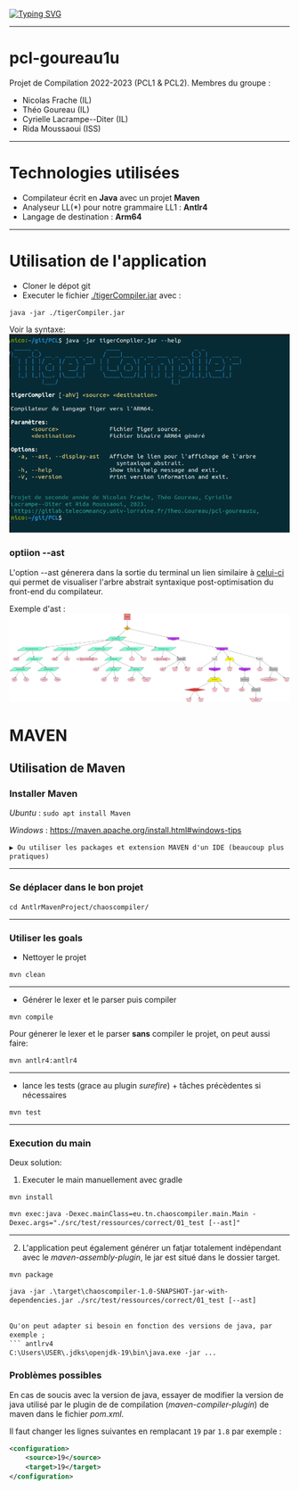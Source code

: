 [![Typing SVG](https://readme-typing-svg.demolab.com?font=Fira+Code&size=25&duration=7000&pause=2000&color=F7630A&center=true&width=435&lines=%F0%9F%90%85%F0%9F%90%85+Compilateur+Tiger+%F0%9F%90%85%F0%9F%90%85)](https://git.io/typing-svg)

---

# pcl-goureau1u

Projet de Compilation 2022-2023 (PCL1 & PCL2).
Membres du groupe :
- Nicolas Frache (IL)
- Théo Goureau (IL)
- Cyrielle Lacrampe--Diter (IL)
- Rida Moussaoui (ISS)

---
# Technologies utilisées

- Compilateur écrit en **Java** avec un projet **Maven**
- Analyseur LL(*) pour notre grammaire LL1 :  **Antlr4** 
- Langage de destination : **Arm64**

---
# Utilisation de l'application
- Cloner le dépot git
- Executer le fichier [./tigerCompiler.jar]() avec :
``` shell
java -jar ./tigerCompiler.jar
```
Voir la syntaxe:
![image](Documents/cli.png)

### optiion --ast
L'option --ast génerera dans la sortie du terminal un lien similaire à [celui-ci](https://nicolas-frache.github.io/GraphvizOnline/#digraph%20%22ast%22%7B%0A%0A%09nodesep%3D1%3B%0A%09ranksep%3D1%3B%0Anode%20%5Bstyle%3Dfilled%5D%0A%09N1%20%5Blabel%3D%22Let%22%2C%20shape%3D%22Mdiamond%22%2C%20fillcolor%3D%22darkgoldenrod1%22%5D%3B%0A%09N2%20%5Blabel%3D%22DeclarationList%22%2C%20shape%3D%22parallelogram%22%2C%20fillcolor%3D%22aquamarine%22%5D%3B%0A%09N3%20%5Blabel%3D%22RecordTypeDeclaration%22%2C%20shape%3D%22parallelogram%22%2C%20fillcolor%3D%22aquamarine%22%5D%3B%0A%09N4%20%5Blabel%3D%22recty%22%2C%20shape%3D%22ellipse%22%2C%20fillcolor%3D%22pink%22%5D%3B%0A%09N5%20%5Blabel%3D%22FieldDecList%22%2C%20shape%3D%22parallelogram%22%2C%20fillcolor%3D%22aquamarine%22%5D%3B%0A%09N6%20%5Blabel%3D%22FieldDeclaration%22%2C%20shape%3D%22parallelogram%22%2C%20fillcolor%3D%22aquamarine%22%5D%3B%0A%09N7%20%5Blabel%3D%22first%22%2C%20shape%3D%22ellipse%22%2C%20fillcolor%3D%22pink%22%5D%3B%0A%09N8%20%5Blabel%3D%22int%22%2C%20shape%3D%22ellipse%22%2C%20fillcolor%3D%22pink%22%5D%3B%0A%09N9%20%5Blabel%3D%22FieldDeclaration%22%2C%20shape%3D%22parallelogram%22%2C%20fillcolor%3D%22aquamarine%22%5D%3B%0A%09N10%20%5Blabel%3D%22second%22%2C%20shape%3D%22ellipse%22%2C%20fillcolor%3D%22pink%22%5D%3B%0A%09N11%20%5Blabel%3D%22string%22%2C%20shape%3D%22ellipse%22%2C%20fillcolor%3D%22pink%22%5D%3B%0A%09N12%20%5Blabel%3D%22ArrayTypeDeclaration%22%2C%20shape%3D%22parallelogram%22%2C%20fillcolor%3D%22aquamarine%22%5D%3B%0A%09N13%20%5Blabel%3D%22tblty%22%2C%20shape%3D%22ellipse%22%2C%20fillcolor%3D%22pink%22%5D%3B%0A%09N14%20%5Blabel%3D%22int%22%2C%20shape%3D%22ellipse%22%2C%20fillcolor%3D%22pink%22%5D%3B%0A%09N15%20%5Blabel%3D%22VariableDeclaration%22%2C%20shape%3D%22parallelogram%22%2C%20fillcolor%3D%22aquamarine%22%5D%3B%0A%09N16%20%5Blabel%3D%22mon_bel_enregistrement4%22%2C%20shape%3D%22ellipse%22%2C%20fillcolor%3D%22pink%22%5D%3B%0A%09N17%20%5Blabel%3D%22RecordCreate%22%2C%20shape%3D%22parallelogram%22%2C%20fillcolor%3D%22aquamarine%22%5D%3B%0A%09N18%20%5Blabel%3D%22recty%22%2C%20shape%3D%22ellipse%22%2C%20fillcolor%3D%22pink%22%5D%3B%0A%09N19%20%5Blabel%3D%22FieldCreate%22%2C%20shape%3D%22parallelogram%22%2C%20fillcolor%3D%22aquamarine%22%5D%3B%0A%09N20%20%5Blabel%3D%22first%22%2C%20shape%3D%22ellipse%22%2C%20fillcolor%3D%22pink%22%5D%3B%0A%09N21%20%5Blabel%3D%221%22%2C%20shape%3D%22invtrapezium%22%2C%20fillcolor%3D%22pink%22%5D%3B%0A%09N22%20%5Blabel%3D%22FieldCreate%22%2C%20shape%3D%22parallelogram%22%2C%20fillcolor%3D%22aquamarine%22%5D%3B%0A%09N23%20%5Blabel%3D%22second%22%2C%20shape%3D%22ellipse%22%2C%20fillcolor%3D%22pink%22%5D%3B%0A%09N24%20%5Blabel%3D%22%5C%22two%5C%22%22%2C%20shape%3D%22invtrapezium%22%2C%20fillcolor%3D%22pink%22%5D%3B%0A%09N25%20%5Blabel%3D%22VariableDeclaration%22%2C%20shape%3D%22parallelogram%22%2C%20fillcolor%3D%22aquamarine%22%5D%3B%0A%09N26%20%5Blabel%3D%22i%22%2C%20shape%3D%22ellipse%22%2C%20fillcolor%3D%22pink%22%5D%3B%0A%09N27%20%5Blabel%3D%221%22%2C%20shape%3D%22invtrapezium%22%2C%20fillcolor%3D%22pink%22%5D%3B%0A%09N28%20%5Blabel%3D%22VariableDeclaration%22%2C%20shape%3D%22parallelogram%22%2C%20fillcolor%3D%22aquamarine%22%5D%3B%0A%09N29%20%5Blabel%3D%22mon_beau_tableau1%22%2C%20shape%3D%22ellipse%22%2C%20fillcolor%3D%22pink%22%5D%3B%0A%09N30%20%5Blabel%3D%22ArrayAssign%22%2C%20shape%3D%22folder%22%2C%20fillcolor%3D%22grey%22%5D%3B%0A%09N31%20%5Blabel%3D%22tblty%22%2C%20shape%3D%22ellipse%22%2C%20fillcolor%3D%22pink%22%5D%3B%0A%09N32%20%5Blabel%3D%2212%22%2C%20shape%3D%22invtrapezium%22%2C%20fillcolor%3D%22pink%22%5D%3B%0A%09N33%20%5Blabel%3D%2218%22%2C%20shape%3D%22invtrapezium%22%2C%20fillcolor%3D%22pink%22%5D%3B%0A%09N34%20%5Blabel%3D%22Sequence%22%2C%20shape%3D%22invhouse%22%2C%20fillcolor%3D%22darkorchid1%22%5D%3B%0A%09N35%20%5Blabel%3D%22Sequence%22%2C%20shape%3D%22invhouse%22%2C%20fillcolor%3D%22darkorchid1%22%5D%3B%0A%09N36%20%5Blabel%3D%22Affect%22%2C%20shape%3D%22rectangle%22%2C%20fillcolor%3D%22gray88%22%5D%3B%0A%09N37%20%5Blabel%3D%22i%22%2C%20shape%3D%22ellipse%22%2C%20fillcolor%3D%22pink%22%5D%3B%0A%09N38%20%5Blabel%3D%22Sequence%22%2C%20shape%3D%22invhouse%22%2C%20fillcolor%3D%22darkorchid1%22%5D%3B%0A%09N39%20%5Blabel%3D%22IfThenElse%22%2C%20shape%3D%22trapezium%22%2C%20fillcolor%3D%22yellow%22%5D%3B%0A%09N40%20%5Blabel%3D%22InferiorOrEquals%22%2C%20shape%3D%22diamond%22%2C%20fillcolor%3D%22brown1%22%5D%3B%0A%09N41%20%5Blabel%3D%221%22%2C%20shape%3D%22invtrapezium%22%2C%20fillcolor%3D%22pink%22%5D%3B%0A%09N42%20%5Blabel%3D%222%22%2C%20shape%3D%22invtrapezium%22%2C%20fillcolor%3D%22pink%22%5D%3B%0A%09N43%20%5Blabel%3D%221%22%2C%20shape%3D%22invtrapezium%22%2C%20fillcolor%3D%22pink%22%5D%3B%0A%09N44%20%5Blabel%3D%222%22%2C%20shape%3D%22invtrapezium%22%2C%20fillcolor%3D%22pink%22%5D%3B%0A%09N45%20%5Blabel%3D%22While%22%2C%20shape%3D%22trapezium%22%2C%20fillcolor%3D%22yellow%22%5D%3B%0A%09N46%20%5Blabel%3D%221%22%2C%20shape%3D%22invtrapezium%22%2C%20fillcolor%3D%22pink%22%5D%3B%0A%09N47%20%5Blabel%3D%22Sequence%22%2C%20shape%3D%22invhouse%22%2C%20fillcolor%3D%22darkorchid1%22%5D%3B%0A%09N48%20%5Blabel%3D%22FunctionCall%22%2C%20shape%3D%22folder%22%2C%20fillcolor%3D%22grey%22%5D%3B%0A%09N49%20%5Blabel%3D%22print%22%2C%20shape%3D%22ellipse%22%2C%20fillcolor%3D%22pink%22%5D%3B%0A%09N50%20%5Blabel%3D%22ParameterList%22%2C%20shape%3D%22folder%22%2C%20fillcolor%3D%22grey%22%5D%3B%0A%09N51%20%5Blabel%3D%22%5C%22coucou%5C%22%22%2C%20shape%3D%22invtrapezium%22%2C%20fillcolor%3D%22pink%22%5D%3B%0A%09N52%20%5Blabel%3D%22Affect%22%2C%20shape%3D%22rectangle%22%2C%20fillcolor%3D%22gray88%22%5D%3B%0A%09N53%20%5Blabel%3D%22i%22%2C%20shape%3D%22ellipse%22%2C%20fillcolor%3D%22pink%22%5D%3B%0A%09N54%20%5Blabel%3D%22ArrayAccess%22%2C%20shape%3D%22folder%22%2C%20fillcolor%3D%22grey%22%5D%3B%0A%09N55%20%5Blabel%3D%22mon_beau_tableau1%22%2C%20shape%3D%22ellipse%22%2C%20fillcolor%3D%22pink%22%5D%3B%0A%09N56%20%5Blabel%3D%222%22%2C%20shape%3D%22invtrapezium%22%2C%20fillcolor%3D%22pink%22%5D%3B%0A%09N0%20%5Blabel%3D%22Program%22%2C%20shape%3D%22Msquare%22%2C%20fillcolor%3D%22lightcoral%22%5D%3B%0A%0A%09N3%20-%3E%20N4%3B%20%0A%09N6%20-%3E%20N7%3B%20%0A%09N6%20-%3E%20N8%3B%20%0A%09N5%20-%3E%20N6%3B%20%0A%09N9%20-%3E%20N10%3B%20%0A%09N9%20-%3E%20N11%3B%20%0A%09N5%20-%3E%20N9%3B%20%0A%09N3%20-%3E%20N5%3B%20%0A%09N2%20-%3E%20N3%3B%20%0A%09N12%20-%3E%20N13%3B%20%0A%09N12%20-%3E%20N14%3B%20%0A%09N2%20-%3E%20N12%3B%20%0A%09N15%20-%3E%20N16%3B%20%0A%09N17%20-%3E%20N18%3B%20%0A%09N19%20-%3E%20N20%3B%20%0A%09N19%20-%3E%20N21%3B%20%0A%09N17%20-%3E%20N19%3B%20%0A%09N22%20-%3E%20N23%3B%20%0A%09N22%20-%3E%20N24%3B%20%0A%09N17%20-%3E%20N22%3B%20%0A%09N15%20-%3E%20N17%3B%20%0A%09N2%20-%3E%20N15%3B%20%0A%09N25%20-%3E%20N26%3B%20%0A%09N25%20-%3E%20N27%3B%20%0A%09N2%20-%3E%20N25%3B%20%0A%09N28%20-%3E%20N29%3B%20%0A%09N30%20-%3E%20N31%3B%20%0A%09N30%20-%3E%20N32%3B%20%0A%09N30%20-%3E%20N33%3B%20%0A%09N28%20-%3E%20N30%3B%20%0A%09N2%20-%3E%20N28%3B%20%0A%09N1%20-%3E%20N2%3B%20%0A%09N36%20-%3E%20N37%3B%20%0A%09N40%20-%3E%20N41%3B%20%0A%09N40%20-%3E%20N42%3B%20%0A%09N39%20-%3E%20N40%3B%20%0A%09N39%20-%3E%20N43%3B%20%0A%09N39%20-%3E%20N44%3B%20%0A%09N38%20-%3E%20N39%3B%20%0A%09N36%20-%3E%20N38%3B%20%0A%09N35%20-%3E%20N36%3B%20%0A%09N45%20-%3E%20N46%3B%20%0A%09N48%20-%3E%20N49%3B%20%0A%09N50%20-%3E%20N51%3B%20%0A%09N48%20-%3E%20N50%3B%20%0A%09N47%20-%3E%20N48%3B%20%0A%09N45%20-%3E%20N47%3B%20%0A%09N35%20-%3E%20N45%3B%20%0A%09N52%20-%3E%20N53%3B%20%0A%09N54%20-%3E%20N55%3B%20%0A%09N54%20-%3E%20N56%3B%20%0A%09N52%20-%3E%20N54%3B%20%0A%09N35%20-%3E%20N52%3B%20%0A%09N34%20-%3E%20N35%3B%20%0A%09N1%20-%3E%20N34%3B%20%0A%09N0%20-%3E%20N1%3B%20%0A%0A%7D%0A) qui permet de visualiser l'arbre abstrait syntaxique post-optimisation du front-end du compilateur.

Exemple d'ast :
![image](Documents/ast_exemple.png)


# MAVEN
## Utilisation de Maven
### Installer Maven
_Ubuntu_ : ```sudo apt install Maven```

_Windows_ : https://maven.apache.org/install.html#windows-tips
    
    ▶️ Ou utiliser les packages et extension MAVEN d'un IDE (beaucoup plus pratiques)

---
### Se déplacer dans le bon projet
```antlrv4
cd AntlrMavenProject/chaoscompiler/
```
---

### Utiliser les goals

- Nettoyer le projet

``` antlrv4
mvn clean
```

--- 
- Générer le lexer et le parser puis compiler

``` antlrv4
mvn compile
```

Pour génerer le lexer et le parser **sans** compiler le projet, on peut aussi faire:

``` antlrv4
mvn antlr4:antlr4
```

---

- lance les tests (grace au plugin *surefire*) + tâches précèdentes si nécessaires
``` antlrv4
mvn test
```
---
### Execution du main
Deux solution:
1. Executer le main manuellement avec gradle

``` antlrv4
mvn install
```
``` antlrv4
mvn exec:java -Dexec.mainClass=eu.tn.chaoscompiler.main.Main -Dexec.args="./src/test/ressources/correct/01_test [--ast]"
```
---
2. L'application peut également générer un fatjar totalement indépendant avec le *maven-assembly-plugin*, le jar est situé dans le dossier target.
``` antlrv4
mvn package
```
``` antlrv4
java -jar .\target\chaoscompiler-1.0-SNAPSHOT-jar-with-dependencies.jar ./src/test/ressources/correct/01_test [--ast]
``` 

```

Qu'on peut adapter si besoin en fonction des versions de java, par exemple ;
``` antlrv4
C:\Users\USER\.jdks\openjdk-19\bin\java.exe -jar ...

```

### Problèmes possibles

En cas de soucis avec la version de java, essayer de modifier la version de java utilisé par le plugin de de compilation (*maven-compiler-plugin*) de maven dans le fichier *pom.xml*.

Il faut changer les lignes suivantes en remplacant ``19`` par ``1.8`` par exemple :
``` xml
<configuration>
    <source>19</source>
    <target>19</target>
</configuration>
```








